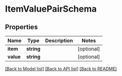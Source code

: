 # ItemValuePairSchema

## Properties
Name | Type | Description | Notes
------------ | ------------- | ------------- | -------------
**item** | **string** |  | [optional] 
**value** | **string** |  | [optional] 

[[Back to Model list]](../README.md#documentation-for-models) [[Back to API list]](../README.md#documentation-for-api-endpoints) [[Back to README]](../README.md)


